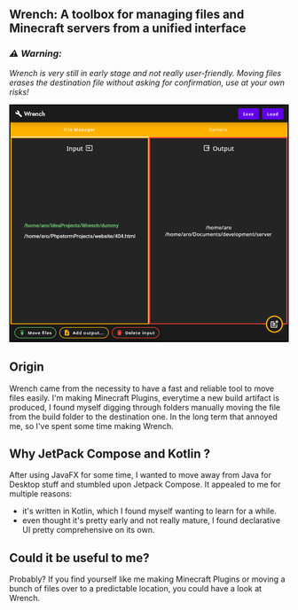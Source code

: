 ## Wrench: A toolbox for managing files and Minecraft servers from a unified interface

### _**⚠ Warning:**_

_Wrench is very still in early stage and not really user-friendly. Moving files erases the destination
file without asking for confirmation, use at your own risks!_

![PICTURE1.png](pictures/PICTURE1.png)

## Origin

Wrench came from the necessity to have a fast and reliable tool to move files easily.
I'm making Minecraft Plugins, everytime a new build artifact is produced, I found myself digging through folders
manually moving the file from the build folder to the destination one. In the long term that annoyed me, so I've spent
some time making Wrench.

## Why JetPack Compose and Kotlin ?

After using JavaFX for some time, I wanted to move away from Java for Desktop stuff and stumbled upon Jetpack Compose.
It appealed to me for multiple reasons:

* it's written in Kotlin, which I found myself wanting to learn for a while.
* even thought it's pretty early and not really mature, I found declarative UI pretty comprehensive on its own.

## Could it be useful to me?

Probably? If you find yourself like me making Minecraft Plugins or moving a bunch of files over to a predictable
location, you could have a look at Wrench.
